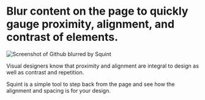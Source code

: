 # Blur content on the page to quickly gauge proximity, alignment, and contrast of elements.

![Screenshot of Github blurred by Squint](https://lh3.googleusercontent.com/pivuV2D869dGGa49bNZC0PfxYfW9hosDZrY08j_t9ygsiOPMmoVczOCevlF9VqcgZ1LNHP4LfyY=s640-h400-e365)

Visual designers know that proximity and alignment are integral to design as well as contrast and repetition.

Squint is a simple tool to step back from the page and see how the alignment and spacing is for your design.
